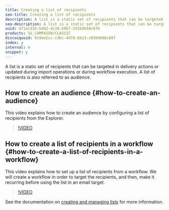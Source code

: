 ```yaml
---
title: Creating a list of recipients
seo-title: Creating a list of recipients
description: A list is a static set of recipients that can be targeted in delivery actions or updated during import operations or during workflow execution. A list of recipients is also referred to as audience.
seo-description: A list is a static set of recipients that can be targeted in delivery actions or updated during import operations or during workflow execution. A list of recipients is also referred to as audience.
uuid: d71ecd1b-bd42-4c28-b8b7-541bde56c676
products: SG_CAMPAIGN/CLASSIC
discoiquuid: 9c9ee2cc-cdbc-4d78-bb13-c0304006c88f
index: y
internal: n
snippet: y
---
```


A list is a static set of recipients that can be targeted in delivery actions or updated during import operations or during workflow execution. A list of recipients is also referred to as audience.


## How to create an audience  {#how-to-create-an-audience}

This video explains how to create an audience by configuring a list of recipients from the Explorer.

>[!VIDEO](https://video.tv.adobe.com/v/25602/quality=12)

## How to create a list of recipients in a workflow {#how-to-create-a-list-of-recipients-in-a-workflow}

This video explains how to set up a list of recipients from a workflow. We will create a workflow in order to target the recipients, and then, make it recurring before using the list in an email target.

>[!VIDEO](https://video.tv.adobe.com/v/25603?quality=12)

See the documentation on [creating and managing lists](https://docs.campaign.adobe.com/doc/AC/en/PTF_Profile_management_Creating_and_managing_lists.html) for more information.
